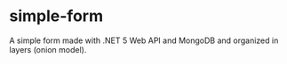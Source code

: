 # simple-form
A simple form made with .NET 5 Web API and MongoDB and organized in layers (onion model). 

